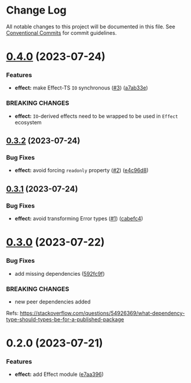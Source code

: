 # Change Log

All notable changes to this project will be documented in this file.
See [Conventional Commits](https://conventionalcommits.org) for commit guidelines.

# [0.4.0](https://github.com/xzhavilla/imho/compare/@imho/effect-effect-ts@0.3.2...@imho/effect-effect-ts@0.4.0) (2023-07-24)


### Features

* **effect:** make Effect-TS `IO` synchronous ([#3](https://github.com/xzhavilla/imho/issues/3)) ([a7ab33e](https://github.com/xzhavilla/imho/commit/a7ab33ee4d42f0855128b1f6198207cfd239f417))


### BREAKING CHANGES

* **effect:** `IO`-derived effects need to be wrapped to be used in `Effect` ecosystem





## [0.3.2](https://github.com/xzhavilla/imho/compare/@imho/effect-effect-ts@0.3.1...@imho/effect-effect-ts@0.3.2) (2023-07-24)


### Bug Fixes

* **effect:** avoid forcing `readonly` property ([#2](https://github.com/xzhavilla/imho/issues/2)) ([e4c96d8](https://github.com/xzhavilla/imho/commit/e4c96d8770e99ecc7d77c5da7d5b13bfe6127ea3))





## [0.3.1](https://github.com/xzhavilla/imho/compare/@imho/effect-effect-ts@0.3.0...@imho/effect-effect-ts@0.3.1) (2023-07-24)


### Bug Fixes

* **effect:** avoid transforming Error types ([#1](https://github.com/xzhavilla/imho/issues/1)) ([cabefc4](https://github.com/xzhavilla/imho/commit/cabefc438eaa31dc9da47ce7d5539f2e17606764))





# [0.3.0](https://github.com/xzhavilla/imho/compare/@imho/effect-effect-ts@0.2.0...@imho/effect-effect-ts@0.3.0) (2023-07-22)


### Bug Fixes

* add missing dependencies ([592fc9f](https://github.com/xzhavilla/imho/commit/592fc9fe916394c22211a5f2d1e7b7cc644e401c))


### BREAKING CHANGES

* new peer dependencies added

Refs: https://stackoverflow.com/questions/54926369/what-dependency-type-should-types-be-for-a-published-package





# 0.2.0 (2023-07-21)


### Features

* **effect:** add Effect module ([e7aa396](https://github.com/xzhavilla/imho/commit/e7aa3960ca0c65467140a68fc40475f9e5e1fe70))
